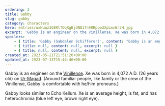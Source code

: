```yaml
---
ordering: 3
title: Gabby
slug: gabby
category: characters
hero: entries/uxNuozIG8RlTOqRgBjdN817n9RRppo3XpLmv6r3H.jpg
excerpt: 'Gabby is an engineer on the Vinillense. Xe was born in 4,072 A.D. (26 years old) on Ur-Magad. (Aroun...'
spoilers:
    - { title: 'Gabby (Gabdalen Schifferer)', content: "Gabby is an engineer on the [Vinillense](/category/spaceships/vinillense). Xe was born in 4,072 A.D. (26 years old) on [Ur-Magad](/category/planets-cities/ur-magad). Around familiar people, like family or the crew of the Vinillense, Gabby is comfortable with he/him pronouns.\r\n\r\nAfter scanning [Birthwort](/category/characters/birthwort) and [Kudzu's](/category/characters/kudzu) brains, Gabby discovered the [dielsis lobe](/category/tech-futurism/dielsis) and created the [blocking device](/category/tech-futurism/blocking-device). This helped xem to unmask [Chairperson Koliss](/category/characters/jacquan-koliss) as a [Gaian](/category/organizations/visitors) and convince the [Cartel](/category/organizations/cartel) to take action.\r\n\r\nGabby looks similar to Echo Kellum. Xe is an average height, is fat, and has heterochromia (blue left eye, brown right eye).\r\n\r\n**Family:** [Yanza (spouse)](/category/characters/yanza)\r\n\r\n**Pronunciation:**\r\n- gab’ duh len\r\n- she’ fur er", excerpt: 'Gabby is an engineer on the Vinillense. Xe was born in 4,072 A.D. (26 years old) on Ur-Magad. Around...' }
    - { title: null, content: null, excerpt: null }
    - { title: null, content: null, excerpt: null }
created_at: 2023-05-21T21:51:20+00:00
updated_at: 2023-07-13T15:44:46+00:00
---
```

Gabby is an engineer on the [Vinillense](/category/spaceships/vinillense). Xe was born in 4,072 A.D. (26 years old) on [Ur-Magad](/category/planets-cities/ur-magad). (Around familiar people, like family or the crew of the Vinillense, Gabby is comfortable with he/him pronouns.)

Gabby looks similar to Echo Kellum. Xe is an average height, is fat, and has heterochromia (blue left eye, brown right eye).